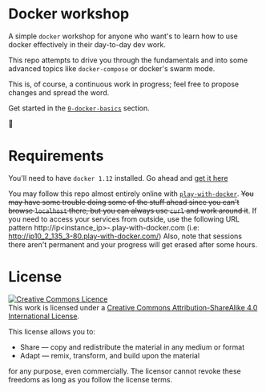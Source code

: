 # Docker workshop

A simple `docker` workshop for anyone who want's to learn how to use docker effectively in their day-to-day dev work.

This repo attempts to drive you through the fundamentals and into some advanced topics like `docker-compose` or docker's swarm mode.

This is, of course, a continuous work in progress; feel free to propose changes and spread the word.

Get started in the [`0-docker-basics`](https://github.com/gvilarino/docker-workshop/tree/master/0-docker-basics) section.

🐳

# Requirements

You'll need to have `docker 1.12` installed. Go ahead and [get it here](https://docs.docker.com/engine/installation/)

You may follow this repo almost entirely online with [`play-with-docker`](http://play-with-docker.com). ~~You may have some trouble doing some of the stuff ahead since you can't browse `localhost` there, but you can always use `curl` and work around it~~. If you need to access your services from outside, use the following URL pattern http://ip<instance_ip>-<port>.play-with-docker.com (i.e: http://ip10_2_135_3-80.play-with-docker.com/) Also, note that sessions there aren't permanent and your progress will get erased after some hours.

# License

<a rel="license" href="http://creativecommons.org/licenses/by-sa/4.0/"><img alt="Creative Commons Licence" style="border-width:0" src="https://i.creativecommons.org/l/by-sa/4.0/88x31.png" /></a><br />This work is licensed under a <a rel="license" href="http://creativecommons.org/licenses/by-sa/4.0/">Creative Commons Attribution-ShareAlike 4.0 International License</a>.

This license allows you to:

* Share — copy and redistribute the material in any medium or format
* Adapt — remix, transform, and build upon the material

for any purpose, even commercially.
The licensor cannot revoke these freedoms as long as you follow the license terms.
